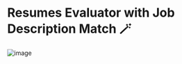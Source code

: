 # Resumes Evaluator with Job Description Match 🪄
![image](https://github.com/user-attachments/assets/d19d8da2-518a-416a-8a10-eafdde213061)
